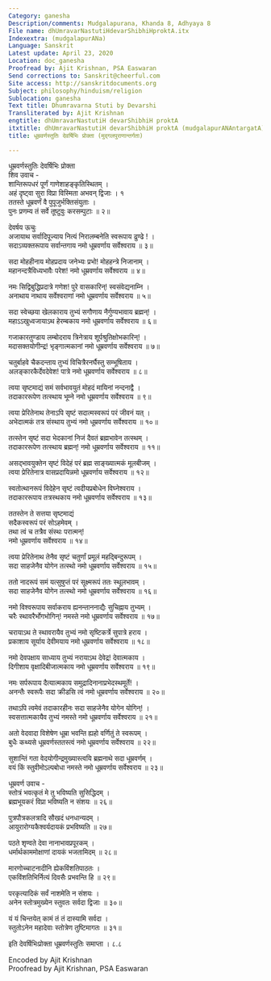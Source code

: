 ```yaml
---
Category: ganesha
Description/comments: Mudgalapurana, Khanda 8, Adhyaya 8
File name: dhUmravarNastutiHdevarShibhiHproktA.itx
Indexextra: (mudgalapurANa)
Language: Sanskrit
Latest update: April 23, 2020
Location: doc_ganesha
Proofread by: Ajit Krishnan, PSA Easwaran
Send corrections to: Sanskrit@cheerful.com
Site access: http://sanskritdocuments.org
Subject: philosophy/hinduism/religion
Sublocation: ganesha
Text title: Dhumravarna Stuti by Devarshi
Transliterated by: Ajit Krishnan
engtitle: dhUmravarNastutiH devarShibhiH proktA
itxtitle: dhUmravarNastutiH devarShibhiH proktA (mudgalapurANAntargatA)
title: धूम्रवर्णस्तुतिः देवर्षिभिः प्रोक्ता (मुद्गलपुराणान्तर्गता)

---
```

  
 धूम्रवर्णस्तुतिः देवर्षिभिः प्रोक्ता   
शिव उवाच -  
शान्तिरूपधरं पूर्णं गाणेशाहङ्कृतिस्थितम् ।  
अहं दृष्ट्वा सुरा विप्रा विस्मिता अभवन् द्विजाः । १  
ततस्ते धूम्रवर्णं वै पुपूजुर्भक्तिसंयुताः ।  
पुनः प्रणम्य तं सर्वे तूष्टुवुः करसम्पुटाः ॥ २॥  
  
देवर्षय ऊचुः  
अजायाथ सर्वादिपूज्याय नित्यं निरालम्बनेति स्वरूपाय ढुण्ढे ! ।  
सदाऽव्यक्तरूपाय सर्वान्तगाय नमो धूम्रवर्णाय सर्वेश्वराय ॥ ३॥  
  
सदा मोहहीनाय मोहप्रदाय जनेभ्यः प्रभो! मोहहन्त्रे निजानाम् ।  
महानन्दत्रैविध्यभावैः परेश! नमो धूम्रवर्णाय सर्वेश्वराय ॥ ४॥  
  
नमः सिद्विबुद्धिप्रदात्रे गणेश! पुरे वासकारिन्! स्वसंवेद्यनाम्नि ।  
अनाथाय नाथाय सर्वेश्वराणां नमो धूम्रवर्णाय सर्वेश्वराय ॥ ५॥  
  
सदा स्वेच्छया खेलकाराय तुभ्यं सगौणाय नैर्गुण्यभावाय ब्रह्मन्! ।  
महाऽऽखुध्वजायाऽथ हेरम्बकाय नमो धूम्रवर्णाय सर्वेश्वराय ॥ ६॥  
  
गजाकारतुण्डाय लम्बोदराय त्रिनेत्राय शूर्पश्रुतिक्षोभकारिन्! ।  
मदासक्तयोगीन्द्र! भृङ्गात्मकानां नमो धूम्रवर्णाय सर्वेश्वराय ॥ ७॥  
  
चतुर्बाहवे चैकदन्ताय तुभ्यं विचित्रैरनर्घैस्तु सम्भूषिताय ।  
अलङ्कारकैर्देवदेवेश! पात्रे नमो धूम्रवर्णाय सर्वेश्वराय ॥ ८॥  
  
त्वया सृष्टमाद्यं समं सर्वभावयुतं मोहदं मायिनां नन्दनाद्वै ।  
तदाकाररूपेण तत्स्थाय भूम्ने नमो धूम्रवर्णाय सर्वेश्वराय ॥ ९॥  
  
त्वया प्रेरितेनाथ तेनाऽपि सृष्टं सदात्मस्वरूपं परं जीवनं यत् ।  
अभेदात्मकं तत्र संस्थाय तुभ्यं नमो धूम्रवर्णाय सर्वेश्वराय ॥ १०॥  
  
तत्स्तेन सृष्टं सदा भेदकानां निजं दैवतं ब्रह्मभावेन तत्स्थम् ।  
तदाकाररूपेण तत्स्थाय ब्रह्मन्! नमो धूम्रवर्णाय सर्वेश्वराय ॥ ११॥  
  
असद्भावयुक्तेन सृष्टं विदेहं परं ब्रह्म साङ्ख्यात्मकं मूलबीजम् ।  
त्वया प्रेरितेनात्र वासप्रदायिन्नमो धूम्रवर्णाय सर्वेश्वराय ॥ १२॥  
  
स्वतोत्थानरूपं विदेहेन सृष्टं त्वदीयप्रबोधेन विघ्नेश्वराय ।  
तदाकाररूपाय तत्रस्थकाय नमो धूम्रवर्णाय सर्वेश्वराय ॥ १३॥  
  
ततस्तेन ते सत्तया सृष्टमाद्यं  
     सदैकस्वरूपं परं सोऽहमेवम् ।  
तथा त्वं च तत्रैव संस्थः परात्मन्!    
     नमो धूम्रवर्णाय सर्वेश्वराय ॥ १४॥  
  
त्वया प्रेरितेनाथ तेनैव सृष्टं चतुर्णां प्रमूलं महद्बिन्दुरूपम् ।  
सदा साहजेनैव योगेन तत्स्थो नमो धूम्रवर्णाय सर्वेश्वराय ॥ १५॥  
  
ततो नादरूपं समं यत्सुषुप्तं परं सूक्ष्मरूपं ततः स्थूलभावम् ।  
सदा साहजेनैव योगेन तत्स्थो नमो धूम्रवर्णाय सर्वेश्वराय ॥ १६॥  
  
नमो विश्वरूपाय सर्वाकराय ह्यनन्ताननाद्यैः सुचिह्नाय तुभ्यम् ।  
चरैः स्थावरैर्भोगभोगिन्! नमस्ते नमो धूम्रवर्णाय सर्वेश्वराय ॥ १७॥  
  
चरायाऽथ ते स्थावरायैव तुभ्यं नमो सृष्टिकर्त्रे सुपात्रे हराय ।  
प्रकाशाय सूर्याय देवीमयाय नमो धूम्रवर्णाय सर्वेश्वराय ॥ १८॥  
  
नमो देवपक्षाय साध्याय तुभ्यं नरायाऽथ देवेद्र! देवात्मकाय ।  
दिगीशाय वृक्षादिबीजात्मकाय नमो धूम्रवर्णाय सर्वेश्वराय ॥ १९॥  
  
नमः सर्परूपाय दैत्यात्मकाय समुद्रादिनानाप्रभेदस्थमूर्ते! ।  
अनन्तैः स्वरूपैः सदा क्रीडसि त्वं नमो धूम्रवर्णाय सर्वेश्वराय ॥ २०॥  
  
तथाऽपि त्वमेवं तदाकारहीनः सदा साहजेनैव योगेन योगिन्! ।  
स्वसत्तात्मकायैव तुभ्यं नमस्ते नमो धूम्रवर्णाय सर्वेश्वराय ॥ २१॥  
  
अतो वेदवादा विशेषेण धूम्रा भवन्ति ह्यहो वर्णितुं ते स्वरूपम् ।  
बुधैः कथ्यसे धूम्रवर्णस्ततस्त्वं नमो धूम्रवर्णाय सर्वेश्वराय ॥ २२॥  
  
सुशान्तिं गता वेदयोगीन्द्रमुख्यास्त्वयि ब्रह्मनाथे सदा धूम्रवर्णम् ।  
वयं किं स्तुवीमोऽल्पबोधा नमस्ते नमो धूम्रवर्णाय सर्वेश्वराय ॥ २३॥  
  
धूम्रवर्ण उवाच -  
स्तोत्रं भवत्कृतं मे तु भविष्यति सुसिद्धिदम् ।  
ब्रह्मभूयकरं विप्रा भविष्यति न संशयः ॥ २६॥  
  
पुत्रपौत्रकलत्रादि सौखदं धनधान्यदम् ।  
आयुरारोग्यकैश्वर्यदायकं प्रभविष्यति ॥ २७॥  
  
पठते शृण्वते देवा नानाभावप्रपूरकम् ।  
धर्मार्थकाममोक्षाणां दायकं भजतामिदम् ॥ २८॥  
  
मारणोच्चाटनादीनि ह्येकविंशतिपाठतः ।  
एकविंशतिभिर्नित्यं दिवसैः प्रभवन्ति हि ॥ २९॥  
  
परकृत्यादिकं सर्वं नाशमेति न संशयः ।  
अनेन स्तोत्रमुख्येन स्तुवतः सर्वदा द्विजाः ॥ ३०॥  
  
यं यं चिन्तयेत् कामं तं तं दास्यामि सर्वदा ।  
स्तुतोऽनेन महादेवाः स्तोत्रेण तुष्टिमागतः ॥ ३१॥  
  
इति देवर्षिभिःप्रोक्ता धूम्रवर्णस्तुतिः समाप्ता । ८.८  
  
  
Encoded by Ajit Krishnan  
Proofread by Ajit Krishnan, PSA Easwaran  
  
